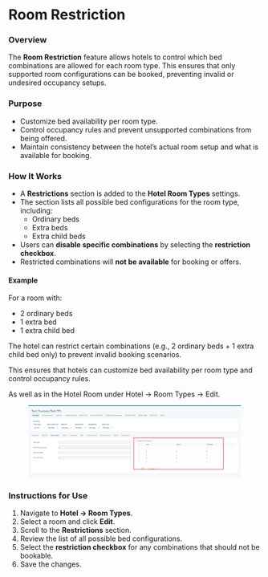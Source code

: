 # Room Restriction

### Overview

The **Room Restriction** feature allows hotels to control which bed combinations are allowed for each room type. This ensures that only supported room configurations can be booked, preventing invalid or undesired occupancy setups.

### Purpose

* Customize bed availability per room type.
* Control occupancy rules and prevent unsupported combinations from being offered.
* Maintain consistency between the hotel’s actual room setup and what is available for booking.

### How It Works

* A **Restrictions** section is added to the **Hotel Room Types** settings.
* The section lists all possible bed configurations for the room type, including:
  * Ordinary beds
  * Extra beds
  * Extra child beds
* Users can **disable specific combinations** by selecting the **restriction checkbox**.
* Restricted combinations will **not be available** for booking or offers.

#### Example

For a room with:

* 2 ordinary beds
* 1 extra bed
* 1 extra child bed

The hotel can restrict certain combinations (e.g., 2 ordinary beds + 1 extra child bed only) to prevent invalid booking scenarios.

This ensures that hotels can customize bed availability per room type and control occupancy rules.

As well as in the Hotel Room under Hotel → Room Types → Edit.

<figure><img src="../../../.gitbook/assets/image (3) (2) (1) (1).png" alt=""><figcaption></figcaption></figure>

### Instructions for Use

1. Navigate to **Hotel → Room Types**.
2. Select a room and click **Edit**.
3. Scroll to the **Restrictions** section.
4. Review the list of all possible bed configurations.
5. Select the **restriction checkbox** for any combinations that should not be bookable.
6. Save the changes.
